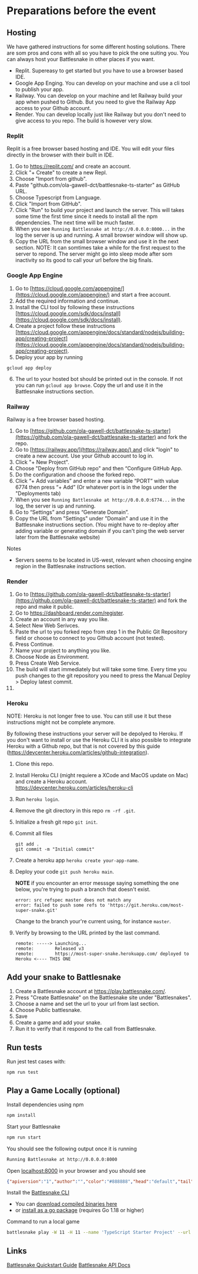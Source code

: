 # Preparations before the event

## Hosting

We have gathered instructions for some different hosting solutions. There are som pros and cons with all so you have to pick the one suiting you. You can always host your Battlesnake in other places if you want.

- Replit. Supereasy to get started but you have to use a browser based IDE.
- Google App Enging. You can develop on your machine and use a cli tool to publish your app.
- Railway. You can develop on your machine and let Railway build your app when pushed to Github. But you need to give the Railway App access to your Github account.
- Render. You can develop locally just like Railway but you don't need to give access to you repo. The build is however very slow.

### Replit

Replit is a free browser based hosting and IDE. You will edit your files directly in the browser with their built in IDE.

1. Go to https://replit.com/ and create an account.
2. Click "+ Create" to create a new Repl.
3. Choose "Import from github".
4. Paste "github.com/ola-gawell-dct/battlesnake-ts-starter" as GitHub URL.
5. Choose Typescript from Language.
6. Click "Import from GitHub".
7. Click "Run" to build your project and launch the server. This will takes some time the first time since it needs to install all the npm dependencies. The next time will be much faster. 
8. When you see `Running Battlesnake at http://0.0.0.0:8000...` in the log the server is up and running. A small browser window will show up.
9. Copy the URL from the small browser window and use it in the next section. NOTE: It can somtimes take a while for the first request to the server to repond. The server might go into sleep mode after som inactivity so its good to call your url before the big finals.

### Google App Engine
1. Go to [https://cloud.google.com/appengine/](https://cloud.google.com/appengine/) and start a free account.
2. Add the required information and continue.
3. Install the CLI tool by following these instructions [https://cloud.google.com/sdk/docs/install](https://cloud.google.com/sdk/docs/install).
4. Create a project follow these instructions [https://cloud.google.com/appengine/docs/standard/nodejs/building-app/creating-project](https://cloud.google.com/appengine/docs/standard/nodejs/building-app/creating-project).
5. Deploy your app by running
```
gcloud app deploy
```
6. The url to your hosted bot should be printed out in the console. If not you can run `gcloud app browse`. Copy the url and use it in the Battlesnake instructions section.

### Railway

Railway is a free browser based hosting.

1. Go to [https://github.com/ola-gawell-dct/battlesnake-ts-starter](https://github.com/ola-gawell-dct/battlesnake-ts-starter) and fork the repo.
1. Go to [https://railway.app/](https://railway.app/) and click "login" to create a new account. Use your Github account to log in.
2. Click "+ New Project".
3. Choose "Deploy from GitHub repo" and then “Configure GitHub App.
4. Do the configuration and choose the forked repo.
5. Click “+ Add variables” and enter a new variable “PORT” with value 6774 then press “+ Add” (Or whatever port is in the logs under the "Deployments tab)
6. When you see `Running Battlesnake at http://0.0.0.0:6774...` in the log, the server is up and running.
7. Go to “Settings” and press “Generate Domain”.
8. Copy the URL from "Settings" under "Domain" and use it in the Battlesnake instructions section. (You might have to re-deploy after adding variable or generating domain if you can't ping the web server later from the Battlesnake website)

Notes
* Servers seems to be located in US-west, relevant when choosing engine region in the Battlesnake instructions section.

### Render

1. Go to [https://github.com/ola-gawell-dct/battlesnake-ts-starter](https://github.com/ola-gawell-dct/battlesnake-ts-starter) and fork the repo and make it public. 
2. Go to https://dashboard.render.com/register.
3. Create an account in any way you like.
4. Select New Web Serivces.
5. Paste the url to you forked repo from step 1 in the Public Git Repository field or choose to connect to you Github account (not tested).
6. Press Continue.
7. Name your project to anything you like.
8. Choose Node as Environment. 
9. Press Create Web Service.
10. The build will start immediately but will take some time. Every time you push changes to the git repository you need to press the Manual Deploy > Deploy latest commit.
11. 

### Heroku

NOTE: Heroku is not longer free to use. You can still use it but these instructions might not be complete anymore. 

By following these instructions your server will be depolyed to Heroku. If you don't want to install or use the Heroku CLI it is also possible to integrate Heroku with a Github repo, but that is not covered by this guide (https://devcenter.heroku.com/articles/github-integration).

1. Clone this repo.
2. Install Heroku CLI (might requiere a XCode and MacOS update on Mac) and create a Heroku account.
    https://devcenter.heroku.com/articles/heroku-cli
3. Run `heroku login`.
4. Remove the git directory in this repo `rm -rf .git`.
5. Initialize a fresh git repo `git init`.
6. Commit all files 
    ```
    git add .
    git commit -m "Initial commit"
    ```
7. Create a heroku app `heroku create your-app-name`.
8. Deploy your code `git push heroku main`. 

    **NOTE** if you encounter an error messsge saying something the one below, you're trying to push a branch that doesn't exist.

    ````
    error: src refspec master does not match any  
    error: failed to push some refs to 'https://git.heroku.com/most-super-snake.git'
    ````
    
    Change to the branch your're current using, for instance `master`.
    
9. Verify by browsing to the URL printed by the last command. 
    
    ````
    remote: -----> Launching...
    remote:        Released v3
    remote:        https://most-super-snake.herokuapp.com/ deployed to Heroku <---- THIS ONE 
    ````

## Add your snake to Battlesnake

1. Create a Battlesnake account at https://play.battlesnake.com/.
2. Press "Create Battlesnake" on the Battlesnake site under "Battlesnakes".
3. Choose a name and set the url to your url from last section.
4. Choose Public battlesnake.
5. Save
6. Create a game and add your snake.
7. Run it to verify that it respond to the call from Battlesnake.

## Run tests

Run jest test cases with:
```
npm run test
```

## Play a Game Locally (optional)

Install dependencies using npm

```sh
npm install
```

Start your Battlesnake

```sh
npm run start
```

You should see the following output once it is running

```sh
Running Battlesnake at http://0.0.0.0:8000
```

Open [localhost:8000](http://localhost:8000) in your browser and you should see

```json
{"apiversion":"1","author":"","color":"#888888","head":"default","tail":"default"}
```

Install the [Battlesnake CLI](https://github.com/BattlesnakeOfficial/rules/tree/main/cli)
* You can [download compiled binaries here](https://github.com/BattlesnakeOfficial/rules/releases)
* or [install as a go package](https://github.com/BattlesnakeOfficial/rules/tree/main/cli#installation) (requires Go 1.18 or higher)

Command to run a local game

```sh
battlesnake play -W 11 -H 11 --name 'TypeScript Starter Project' --url http://localhost:8000 -g solo --browser
```

## Links
[Battlesnake Quickstart Guide](https://docs.battlesnake.com/quickstart)
[Battlesnake API Docs](https://docs.battlesnake.com/api)
